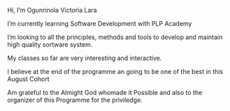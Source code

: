 Hi, I’m Ogunrinola Victoria Lara

 I’m currently learning Software Development with PLP Academy

 I’m looking to all the principles, methods and tools to 
     develop and maintain high quality sortware system.

 My classes so far are very interesting and interactive.

 I believe at the end of the programme an going to be
     one of the best in this August Cohort

 Am grateful to the Almight God whomade it Possible
     and also to the organizer of this Programme for the priviledge.